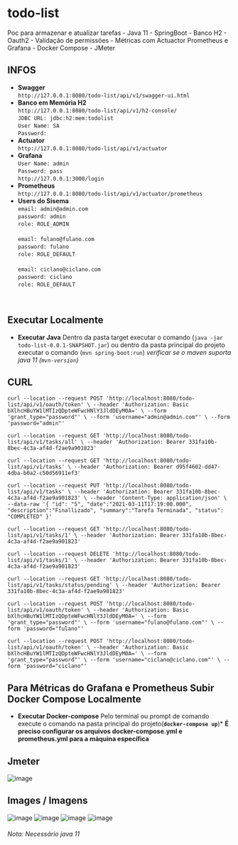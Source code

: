 # todo-list
Poc para armazenar e atualizar tarefas - Java 11 - SpringBoot - Banco H2 - Oauth2 - Validação de permissões - Métricas com Actuactor Prometheus e Grafana - Docker Compose - JMeter

## INFOS

- **Swagger**<br>
`http://127.0.0.1:8080/todo-list/api/v1/swagger-ui.html` <br>
- **Banco em Memória H2**<br>
`http://127.0.0.1:8080/todo-list/api/v1/h2-console/` <br>
`JDBC URL: jdbc:h2:mem:todolist`<br>
`User Name: SA`<br>
`Password:`<br>
- **Actuator**<br>
`http://127.0.0.1:8080/todo-list/api/v1/actuator` <br>
- **Grafana**<br>
`User Name: admin`<br>
`Password: pass`<br>
`http://127.0.0.1:3000/login` <br>
- **Prometheus**<br>
`http://127.0.0.1:8080/todo-list/api/v1/actuator/prometheus` <br>
- **Users do Sisema**<br>
`email: admin@admin.com`<br>
`password: admin`<br>
`role: ROLE_ADMIN`<br><br>
`email: fulano@fulano.com`<br>
`password: fulano`<br>
`role: ROLE_DEFAULT`<br><br>
`email: ciclano@ciclano.com`<br>
`password: ciclano`<br>
`role: ROLE_DEFAULT`<br>
<br>

## Executar Localmente
- **Executar Java** Dentro da pasta target executar o comando (`java -jar todo-list-0.0.1-SNAPSHOT.jar`) ou dentro da pasta principal do projeto executar o comando (`mvn spring-boot:run`) *verificar se o maven suporta java 11 (`mvn-version`)*

## CURL

`curl --location --request POST 'http://localhost:8080/todo-list/api/v1/oauth/token' \
--header 'Authorization: Basic bXlhcHBuYW1lMTIzQDpteWFwcHNlY3JldDEyM0A=' \
--form 'grant_type="password"' \
--form 'username="admin@admin.com"' \
--form 'password="admin"'`

`curl --location --request GET 'http://localhost:8080/todo-list/api/v1/tasks/all' \
--header 'Authorization: Bearer 331fa10b-8bec-4c3a-af4d-f2ae9a901823'`

`curl --location --request GET 'http://localhost:8080/todo-list/api/v1/tasks' \
--header 'Authorization: Bearer d95f4602-dd47-4dba-b0a2-c50d56911ef3'`

`curl --location --request PUT 'http://localhost:8080/todo-list/api/v1/tasks' \
--header 'Authorization: Bearer 331fa10b-8bec-4c3a-af4d-f2ae9a901823' \
--header 'Content-Type: application/json' \
--data-raw '{
 "id": "5",
 "date":"2021-03-11T17:19:00.000",
 "description":"Finallizado",
 "summary":"Tarefa Terminada",
 "status": "COMPLETED"
}'`
  
`curl --location --request GET 'http://localhost:8080/todo-list/api/v1/tasks/1' \
--header 'Authorization: Bearer 331fa10b-8bec-4c3a-af4d-f2ae9a901823'`

`curl --location --request DELETE 'http://localhost:8080/todo-list/api/v1/tasks/1' \
--header 'Authorization: Bearer 331fa10b-8bec-4c3a-af4d-f2ae9a901823'`

`curl --location --request GET 'http://localhost:8080/todo-list/api/v1/tasks/status/pending' \
--header 'Authorization: Bearer 331fa10b-8bec-4c3a-af4d-f2ae9a901823'`

`curl --location --request POST 'http://localhost:8080/todo-list/api/v1/oauth/token' \
--header 'Authorization: Basic bXlhcHBuYW1lMTIzQDpteWFwcHNlY3JldDEyM0A=' \
--form 'grant_type="password"' \
--form 'username="fulano@fulano.com"' \
--form 'password="fulano"'`

`curl --location --request POST 'http://localhost:8080/todo-list/api/v1/oauth/token' \
 --header 'Authorization: Basic bXlhcHBuYW1lMTIzQDpteWFwcHNlY3JldDEyM0A=' \
 --form 'grant_type="password"' \
 --form 'username="ciclano@ciclano.com"' \
 --form 'password="ciclano"'`
 
## Para Métricas do Grafana e Prometheus Subir Docker Compose Localmente

- **Executar Docker-compose** Pelo terminal ou prompt de comando execute o comando na pasta principal do projeto(**`docker-compose up`**)*
**É preciso configurar os arquivos docker-compose.yml e prometheus.yml para a máquina específica**

## Jmeter

![image](https://user-images.githubusercontent.com/10129476/114401845-ac5c2480-9b79-11eb-854f-12f4f3946c66.png)

## Images / Imagens 

![image](https://user-images.githubusercontent.com/10129476/114401731-951d3700-9b79-11eb-87fd-64ce207bbdda.png)
![image](https://user-images.githubusercontent.com/10129476/114401774-9d757200-9b79-11eb-81d1-e6fa93ae145d.png)
![image](https://user-images.githubusercontent.com/10129476/114401884-b2ea9c00-9b79-11eb-8250-7e591df163f7.png)
![image](https://user-images.githubusercontent.com/10129476/114401926-bc740400-9b79-11eb-9407-f82c542627f7.png)

###### Nota: Necessário java 11

